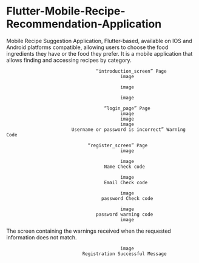 # Flutter-Mobile-Recipe-Recommendation-Application
Mobile Recipe Suggestion Application, Flutter-based, available on IOS and Android platforms 
compatible, allowing users to choose the food ingredients they have or the food they prefer.
It is a mobile application that allows finding and accessing recipes by category.

                                     “introduction_screen” Page
                                              image

                                              image

                                              image

                                        “login_page” Page
                                              image
                                              image
                                              image 
                            Username or password is incorrect” Warning Code

                                  “register_screen” Page
                                              image

                                              image
                                        Name Check code

                                              image
                                        Email Check code

                                              image
                                       password Check code

                                              image
                                     password warning code
                                              image
The screen containing the warnings received when the requested information does not match.

                                              image
                                Registration Successful Message
